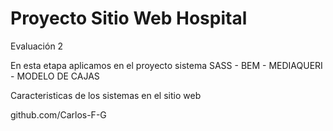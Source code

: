 # Proyecto Sitio Web Hospital


Evaluación 2

En esta etapa aplicamos en el proyecto sistema SASS - BEM - MEDIAQUERI - MODELO DE CAJAS

Caracteristicas de los sistemas en el sitio web



github.com/Carlos-F-G

